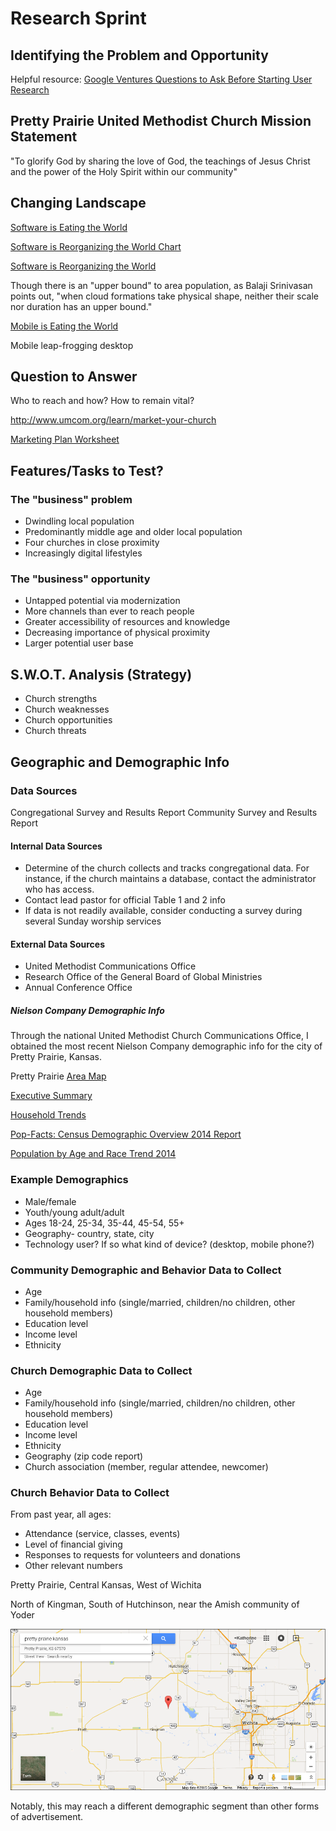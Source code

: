 # Research Sprint

## Identifying the Problem and Opportunity

Helpful resource: [Google Ventures Questions to Ask Before Starting User Research](http://www.gv.com/lib/questions-to-ask-before-starting-user-research) 

## Pretty Prairie United Methodist Church Mission Statement

"To glorify God by sharing the love of God, the teachings of Jesus Christ and the power of the Holy Spirit within our community"

## Changing Landscape

[Software is Eating the World](http://online.wsj.com/article/SB10001424053111903480904576512250915629460.html)

[Software is Reorganizing the World Chart](http://balajis.com/2013/11/25/software-is-reorganizing-the-world)

[Software is Reorganizing the World](http://www.wired.com/2013/11/software-is-reorganizing-the-world-and-cloud-formations-could-lead-to-physical-nations)

Though there is an "upper bound" to area population, as Balaji Srinivasan points out, "when cloud formations take physical shape, neither their scale nor duration has an upper bound." 

[Mobile is Eating the World](http://www.avc.com/a_vc/2013/06/mobile-is-eating-the-world.html)

Mobile leap-frogging desktop

## Question to Answer

Who to reach and how? How to remain vital?

http://www.umcom.org/learn/market-your-church

[Marketing Plan Worksheet](http://s3.amazonaws.com/Website_Properties_UGC/market-your-church/documents/UMCOM_YOUR_MARKETING_PLAN_WORKSHEET.PDF)

## Features/Tasks to Test?

### The "business" problem

* Dwindling local population 
* Predominantly middle age and older local population
* Four churches in close proximity
* Increasingly digital lifestyles

### The "business" opportunity
 
* Untapped potential via modernization
* More channels than ever to reach people
* Greater accessibility of resources and knowledge
* Decreasing importance of physical proximity
* Larger potential user base

## S.W.O.T. Analysis (Strategy)
* Church strengths
* Church weaknesses
* Church opportunities
* Church threats

## Geographic and Demographic Info

### Data Sources

Congregational Survey and Results Report
Community Survey and Results Report

#### Internal Data Sources
* Determine of the church collects and tracks congregational data. For instance, if the church maintains a database, contact the administrator who has access. 
* Contact lead pastor for official Table 1 and 2 info
* If data is not readily available, consider conducting a survey during several Sunday worship services

#### External Data Sources
* United Methodist Communications Office
* Research Office of the General Board of Global Ministries
* Annual Conference Office

##### Nielson Company Demographic Info

Through the national United Methodist Church Communications Office, I obtained the most recent Nielson Company demographic info for the city of Pretty Prairie, Kansas. 

Pretty Prairie [Area Map](https://drive.google.com/file/d/0B02bpu7HZwJRaVp5dGNMOUpYbU0/view?usp=sharing)

[Executive Summary](https://drive.google.com/file/d/0B02bpu7HZwJRMFJTM3BWZXprbWM/view?usp=sharing)

[Household Trends](https://drive.google.com/file/d/0B02bpu7HZwJRV1dnSGplRUxmMDg/view?usp=sharing)

[Pop-Facts: Census Demographic Overview 2014 Report](https://drive.google.com/file/d/0B02bpu7HZwJRSHFwVm5kX0FHMmc/view?usp=sharing)

[Population by Age and Race Trend 2014](https://drive.google.com/file/d/0B02bpu7HZwJRelJTXzd1XzVWUE0/view?usp=sharing)

### Example Demographics

* Male/female
* Youth/young adult/adult
* Ages 18-24, 25-34, 35-44, 45-54, 55+
* Geography- country, state, city
* Technology user? If so what kind of device? (desktop, mobile phone?)

### Community Demographic and Behavior Data to Collect

* Age
* Family/household info (single/married, children/no children, other household members)
* Education level
* Income level
* Ethnicity

### Church Demographic Data to Collect

* Age
* Family/household info (single/married, children/no children, other household members)
* Education level
* Income level
* Ethnicity
* Geography (zip code report)
* Church association (member, regular attendee, newcomer)

### Church Behavior Data to Collect

From past year, all ages:
* Attendance (service, classes, events)
* Level of financial giving
* Responses to requests for volunteers and donations
* Other relevant numbers

Pretty Prairie, Central Kansas, West of Wichita

North of Kingman, South of Hutchinson, near the Amish community of Yoder

![](google-maps-and-trends/google-map-pretty-prairie-wichita.png)

Notably, this may reach a different demographic segment than other forms of advertisement.